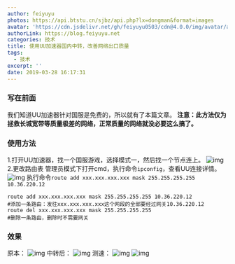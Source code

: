 ```yaml
---
author: feiyuyu
photos: https://api.btstu.cn/sjbz/api.php?lx=dongman&format=images
avatar: 'https://cdn.jsdelivr.net/gh/feiyuyu0503/cdn@4.0.0/img/avatar/avater.jpg'
authorLink: https://blog.feiyuyu.net
categories: 技术
title: 使用UU加速器国内中转，改善网络出口质量
tags:
  - 技术
excerpt: ''
date: 2019-03-28 16:17:31
---
```


### 写在前面

我们知道UU加速器针对国服是免费的，所以就有了本篇文章。 **注意：此方法仅为拯救长城宽带等质量极差的网络，正常质量的网络就没必要这么搞了。**

### 使用方法

1.打开UU加速器，找一个国服游戏，选择模式一，然后找一个节点连上。 ![img](https://i.loli.net/2020/03/11/wx4yWVkrYq8uKQT.png) 2.更改路由表 管理员模式下打开cmd，执行命令`ipconfig`，查看UU连接详情。 ![img](https://i.loli.net/2020/03/11/EvG8fTFwnadrOc7.png) 执行命令`route add xxx.xxx.xxx.xxx mask 255.255.255.255 10.36.220.12`

    route add xxx.xxx.xxx.xxx mask 255.255.255.255 10.36.220.12
    #添加一条路由：发往xxx.xxx.xxx.xxx这个网段的全部要经过网关10.36.220.12
    route del xxx.xxx.xxx.xxx mask 255.255.255.255
    #删除一条路由，删除时不需要网关
    

### 效果

原本： ![img](https://i.loli.net/2020/03/11/b9oYygRp7GMx26X.jpg) 中转后： ![img](https://i.loli.net/2020/03/11/NJUd1CeQKYhonmO.jpg) 测速： ![img](https://i.loli.net/2020/03/11/vOGjgkU4XiKRpyc.png) ![img](https://i.loli.net/2020/03/11/ZEjeRKTDV3WY8so.jpg)
